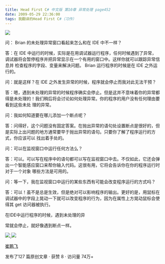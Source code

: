 ```yaml
---
title: Head First C# 中文版 第10章 异常处理 page452
date: 2009-05-29 22:36:00
tags: 我翻译的Head First C#（习作）
---
```

![](https://p-blog.csdn.net/images/p_blog_csdn_net/cuipengfei1/EntryImages/20090325/2009-03-25_13-04-01.jpg)

问：  Brian  的未处理异常窗口看起来怎么和在  IDE  中不一样？

  

答：在  IDE  中运行的时候，实际是在用调试器运行程序，任何时候遇到了异常，调试器将会暂停程序并把异常显示在一个有用的窗口中。这样你就可以跟踪异常信息并
检查程序的字段、变量来解决问题。  Brian  运行程序的时候是在  IDE  之外运行的。

  

问：就是这样？在  IDE  之外发生异常的时候，程序就会停止而我对此无法干预？

  

答：嗯，遇到未处理的异常的时候程序确实会停止。但是这并不意味着你的异常都得是未处理的！我们稍后将会讨论如何处理异常。你的程序的用户没有任何理由要看到这些未处
理的异常。

  

问：我如何知道要在哪儿添加一个断点呢？

  

答：问得好，这个问题没有固定答案。在抛出异常的语句处设置断点是很好的，但是实际上出问题的地方通常要早于抛出异常的语句。只要你了解了程序运行的方式，你应该可以
找出着手处的。

  

问：可以在监视窗口中运行任何方法么？

  

答：可以。可以写在程序中的语句都可以写在监视窗口中去。不仅如此，它还会弹出一个智能感应窗口来帮你输入代码。这很有用，它将会告诉你在你的程序运行时对于一个对象
哪些方法是可用的。

  

问：等一下，我在监视窗口中运行的某些东西有可能会改变程序运行的方式吗？

  

答：可以！虽不是总是生效，但是绝对可以影响程序的输出。更好的是，用鼠标在调试器中的字段上晃动一下就可以改变程序的行为，因为在属性上方晃动鼠标会使得其
get  访问器被执行。

  

在IDE中运行程序的时候，遇到未处理的异

  

常就会停止，就好像遇到断点一样。



[ ![](https://profile.csdnimg.cn/5/2/5/3_cuipengfei1)
![](https://g.csdnimg.cn/static/user-reg-year/1x/11.png)
](https://blog.csdn.net/cuipengfei1)

[ 崔鹏飞 ](https://blog.csdn.net/cuipengfei1)

发布了127 篇原创文章  ·  获赞 8  ·  访问量 74万+


